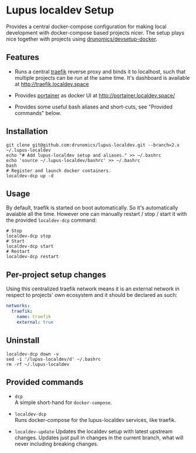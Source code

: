 # Lupus localdev Setup

Provides a central docker-compose configuration for making local development with docker-compose based projects
nicer. The setup plays nice together with projects using [drunomics/devsetup-docker](https://github.com/drunomics/devsetup-docker/tree/2.x).

## Features

 * Runs a central [traefik](https://traefik.io/) reverse proxy and binds it to localhost, such that
   multiple projects can be run at the same time. It's dashboard is available at http://traefik.localdev.space
   
 * Provides [portainer](https://www.portainer.io/) as docker UI at http://portainer.localdev.space/ 
   
 * Provides some useful bash aliases and short-cuts, see "Provided commands" below.


## Installation

    git clone git@github.com:drunomics/lupus-localdev.git --branch=2.x ~/.lupus-localdev
    echo "# Add lupus-localdev setup and aliases." >> ~/.bashrc
    echo 'source ~/.lupus-localdev/bashrc' >> ~/.bashrc
    bash
    # Register and launch docker containers.
    localdev-dcp up -d

## Usage

By default, traefik is started on boot automatically. So it's automatically avaiable
all the time. However one can manually restart / stop / start it with the provided
`localdev-dcp` command:

    # Stop
    localdev-dcp stop
    # Start
    localdev-dcp start
    # Restart
    localdev-dcp restart

## Per-project setup changes

Using this centralized traefik network means it is an external network in respect to projects' own ecosystem and it should be declared as such:

```yaml
networks:
  traefik:
    name: traefik
    external: true
```

## Uninstall

    localdev-dcp down -v
    sed -i '/lupus-localdev/d' ~/.bashrc
    rm -rf ~/.lupus-localdev

## Provided commands

 - `dcp`  
    A simple short-hand for `docker-compose`.
    
 - `localdev-dcp`  
    Runs docker-compose for the lupus-localdev services, like traefik.

 - `localdev-update`
    Updates the localdev setup with latest upstream changes. Updates just pull
    in changes in the current branch, what will never including breaking changes.
